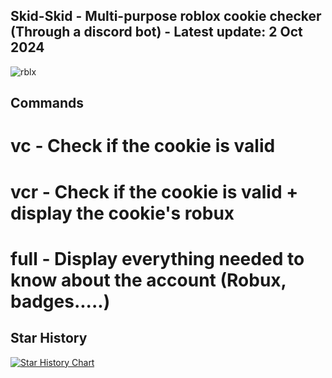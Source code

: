## Skid-Skid - Multi-purpose roblox cookie checker (Through a discord bot) - Latest update: 2 Oct 2024
![rblx](https://github.com/DankoOfficial/Loxy-Loxy/assets/99405955/9ae7a077-9e4f-49e7-81d7-18c7dd3e8095)

## Commands
# vc - Check if the cookie is valid
# vcr - Check if the cookie is valid + display the cookie's robux
# full - Display everything needed to know about the account (Robux, badges.....)

## Star History

[![Star History Chart](https://api.star-history.com/svg?repos=FlexXero/Skid-Skid&type=Date)](https://star-history.com/#FlexXero/Skid-Skid&Date)
